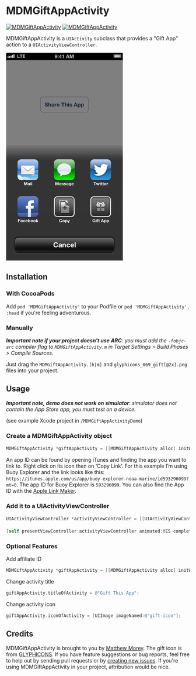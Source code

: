 # MDMGiftAppActivity

[![MDMGiftAppActivity](http://cocoapod-badges.herokuapp.com/v/MDMGiftAppActivity/badge.png)](http://cocoadocs.org/docsets/MDMGiftAppActivity)
[![MDMGiftAppActivity](http://cocoapod-badges.herokuapp.com/p/MDMGiftAppActivity/badge.svg)](http://cocoadocs.org/docsets/MDMGiftAppActivity)

MDMGiftAppActivity is a `UIActivity` subclass that provides a "Gift App" action to a `UIActivityViewController`.

![MDMGiftAppActivity Screenshot](https://github.com/mmorey/MDMGiftAppActivity/raw/master/screenshot.png)

## Installation

### With CocoaPods

Add `pod 'MDMGiftAppActivity'` to your Podfile or `pod 'MDMGiftAppActivity', :head` if you're feeling adventurous.

### Manually

_**Important note if your project doesn't use ARC**: you must add the `-fobjc-arc` compiler flag to `MDMGiftAppActivity.m` in Target Settings > Build Phases > Compile Sources._

Just drag the `MDMGiftAppActivity.[h|m]` and `glyphicons_069_gift[@2x].png` files into your project.

## Usage

_**Important note,  demo does not work on simulator**: simulator does not contain the App Store app, you must test on a device._

(see example Xcode project in `/MDMGiftAppActivityDemo`)

### Create a MDMGiftAppActivity object

```objective-c
MDMGiftAppActivity *giftAppActivity = [[MDMGiftAppActivity alloc] initWithAppID:@"XXXXXXXXX"];
```

An app ID can be found by opening iTunes and finding the app you want to link to. Right click on its icon then on ‘Copy Link’. For this example I’m using Buoy Explorer and the link looks like this: `https://itunes.apple.com/us/app/buoy-explorer-noaa-marine/id593296099?mt=8`. The app ID for Buoy Explorer is `593296099`. You can also find the App ID with the [Apple Link Maker](http://itunes.apple.com/linkmaker/).

### Add it to a UIActivityViewController

```objective-c
UIActivityViewController *activityViewController = [[UIActivityViewController alloc] initWithActivityItems:@[@"Awesome app"]]
                                                                                     applicationActivities:@[giftAppActivity]];
[self presentViewController:activityViewController animated:YES completion:nil];
```

### Optional Features

Add affiliate ID

```objective-c
MDMGiftAppActivity *giftAppActivity = [[MDMGiftAppActivity alloc] initWithAppID:@"XXXXXXXXX" withSiteID:@"YYYYYYYYYYY" withPartnerID:@"ZZ"];
```

Change activity title

```objective-c
giftAppActivity.titleOfActivity = @"Gift This App";
```

Change activity icon

```objective-c
giftAppActivity.iconOfActivity = [UIImage imageNamed:@"gift-icon"];
```

## Credits

MDMGiftAppActivity is brought to you by [Matthew Morey](http://matthewmorey.com). The gift icon is from [GLYPHICONS](http://glyphicons.com/). If you have feature suggestions or bug reports, feel free to help out by sending pull requests or by [creating new issues](https://github.com/mmorey/MDMGiftAppActivity/issues/new). If you're using MDMGiftAppActivity in your project, attribution would be nice.
